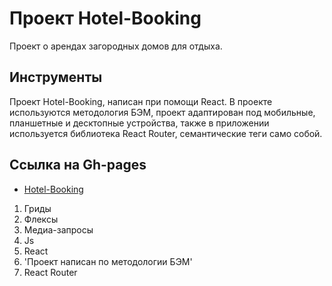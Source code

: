 # Проект Hotel-Booking

Проект о арендах загородных домов для отдыха.

## Инструменты

Проект Hotel-Booking, написан при помощи React. В проекте используются методология БЭМ,
проект адаптирован под мобильные, планшетные и десктопные устройства, также в приложении 
используется библиотека React Router, семантические теги само собой.

## Ссылка на Gh-pages

* [Hotel-Booking](https://munalexey.github.io/hotel-booking-react/)


1. Гриды
2. Флексы
3. Медиа-запросы
4. Js
5. React
6. 'Проект написан по методологии БЭМ'
7. React Router